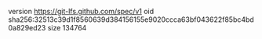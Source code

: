 version https://git-lfs.github.com/spec/v1
oid sha256:32513c39d1f8560639d384156155e9020ccca63bf043622f85bc4bd0a829ed23
size 134764
